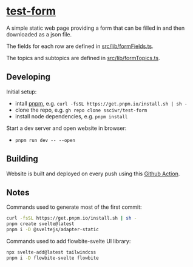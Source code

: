 # [test-form](ssciwr.github.io/test-form)

A simple static web page providing a form that can be filled in and then downloaded as a json file.

The fields for each row are defined in [src/lib/formFields.ts](src/lib/formFields.ts).

The topics and subtopics are defined in [src/lib/formTopics.ts](src/lib/formTopics.ts).

## Developing

Initial setup:

- intall [pnpm](https://pnpm.io/installation), e.g. `curl -fsSL https://get.pnpm.io/install.sh | sh -`
- clone the repo, e.g. `gh repo clone ssciwr/test-form`
- install node dependencies, e.g. `pnpm install`

Start a dev server and open website in browser:

- `pnpm run dev -- --open`

## Building

Website is built and deployed on every push using this [Github Action](.github/workflows/deploy.yml).

## Notes

Commands used to generate most of the first commit:

```bash
curl -fsSL https://get.pnpm.io/install.sh | sh -
pnpm create svelte@latest
pnpm i -D @sveltejs/adapter-static
```

Commands used to add flowbite-svelte UI library:

```bash
npx svelte-add@latest tailwindcss
pnpm i -D flowbite-svelte flowbite
```
